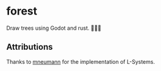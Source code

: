# forest

Draw trees using Godot and rust. 🌳🤖🦀

## Attributions

Thanks to [mneumann](https://github.com/mneumann/lindenmayer-system) for the implementation of L-Systems.
